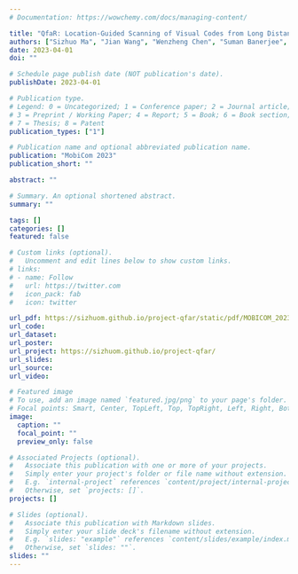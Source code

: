 ```yaml
---
# Documentation: https://wowchemy.com/docs/managing-content/

title: "QfaR: Location-Guided Scanning of Visual Codes from Long Distances"
authors: ["Sizhuo Ma", "Jian Wang", "Wenzheng Chen", "Suman Banerjee", "Mohit Gupta", "Shree Nayar"]
date: 2023-04-01
doi: ""

# Schedule page publish date (NOT publication's date).
publishDate: 2023-04-01

# Publication type.
# Legend: 0 = Uncategorized; 1 = Conference paper; 2 = Journal article;
# 3 = Preprint / Working Paper; 4 = Report; 5 = Book; 6 = Book section;
# 7 = Thesis; 8 = Patent
publication_types: ["1"]

# Publication name and optional abbreviated publication name.
publication: "MobiCom 2023"
publication_short: ""

abstract: ""

# Summary. An optional shortened abstract.
summary: ""

tags: []
categories: []
featured: false

# Custom links (optional).
#   Uncomment and edit lines below to show custom links.
# links:
# - name: Follow
#   url: https://twitter.com
#   icon_pack: fab
#   icon: twitter

url_pdf: https://sizhuom.github.io/project-qfar/static/pdf/MOBICOM_2023___QfaR.pdf
url_code: 
url_dataset:
url_poster:
url_project: https://sizhuom.github.io/project-qfar/
url_slides: 
url_source:
url_video: 

# Featured image
# To use, add an image named `featured.jpg/png` to your page's folder. 
# Focal points: Smart, Center, TopLeft, Top, TopRight, Left, Right, BottomLeft, Bottom, BottomRight.
image:
  caption: ""
  focal_point: ""
  preview_only: false

# Associated Projects (optional).
#   Associate this publication with one or more of your projects.
#   Simply enter your project's folder or file name without extension.
#   E.g. `internal-project` references `content/project/internal-project/index.md`.
#   Otherwise, set `projects: []`.
projects: []

# Slides (optional).
#   Associate this publication with Markdown slides.
#   Simply enter your slide deck's filename without extension.
#   E.g. `slides: "example"` references `content/slides/example/index.md`.
#   Otherwise, set `slides: ""`.
slides: ""
---
```

